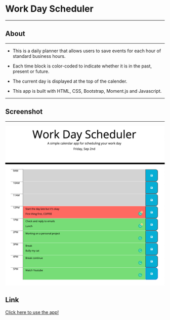 # Work Day Scheduler

---

## About

---

- This is a daily planner that allows users to save events for each hour of standard business hours.

- Each time block is color-coded to indicate whether it is in the past, present or future.
- The current day is displayed at the top of the calender.
- This app is built with HTML, CSS, Bootstrap, Moment.js and Javascript.

---

## Screenshot

---

![The following images show the web application's appearance and functionality:](./images/planner.png)

## Link

[Click here to use the app!]()
